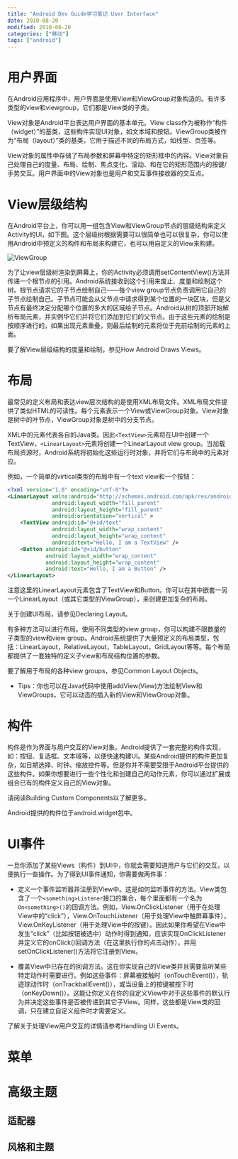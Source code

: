 ```yaml
---
title: "Android Dev Guide学习笔记 User Interface"
date: 2010-08-20
modified: 2010-08-20
categories: ["移动"]
tags: ["android"]
---
```


# 用户界面

在Android应用程序中，用户界面是使用View和ViewGroup对象构造的。有许多类型的view和viewgroup，它们都是View类的子类。

View对象是Android平台表达用户界面的基本单元。View class作为被称作“构件（widget）”的基类，这些构件实现UI对象，如文本域和按钮。ViewGroup类被作为“布局（layout）”类的基类，它用于描述不同的布局方式，如线型、页签等。

View对象的属性中存储了布局参数和屏幕中特定的矩形框中的内容。View对象自己处理自己的度量、布局、绘制、焦点变化、滚动、和在它的矩形范围内的按键/手势交互。用户界面中的View对象也是用户和交互事件接收器的交互点。

# View层级结构
在Android平台上，你可以用一组包含View和ViewGroup节点的层级结构来定义Activity的UI，如下图。这个层级树根据需要可以很简单也可以很复杂，你可以使用Android中预定义的构件和布局来构建它，也可以用自定义的View来构建。

![ViewGroup](../android-dev-guide/viewgroup.png)


为了让view层级树渲染到屏幕上，你的Activity必须调用setContentView()方法并传递一个根节点的引用。Android系统接收到这个引用来废止、度量和绘制这个树。根节点请求它的子节点绘制自己——每个view group节点负责调用它自己的子节点绘制自己。子节点可能会从父节点中请求得到某个位置的一块区块，但是父节点有最终决定分配哪个位置的多大的区域给子节点。Android从树的顶部开始解析布局元素，并实例华它们并将它们添加到它们的父节点。由于这些元素的绘制是按顺序进行的，如果出现元素重叠，则最后绘制的元素将位于先前绘制的元素的上面。

要了解View层级结构的度量和绘制，参见How Android Draws Views。

# 布局
最常见的定义布局和表达view层次结构的是使用XML布局文件。XML布局文件提供了类似HTML的可读性。每个元素表示一个View或ViewGroup对象。View对象是树中的叶节点，ViewGroup对象是树中的分支节点。

XML中的元素代表各自的Java类。因此`<TextView>`元素将在UI中创建一个TextView，`<LinearLayout>`元素将创建一个LinearLayout view group。当加载布局资源时，Android系统将初始化这些运行时对象，并将它们与布局中的元素对应。

例如，一个简单的virtical类型的布局中有一个text view和一个按钮：
```xml
<?xml version="1.0" encoding="utf-8"?>
<LinearLayout xmlns:android="http://schemas.android.com/apk/res/android"
              android:layout_width="fill_parent" 
              android:layout_height="fill_parent"
              android:orientation="vertical" >
    <TextView android:id="@+id/text"
              android:layout_width="wrap_content"
              android:layout_height="wrap_content"
              android:text="Hello, I am a TextView" />
    <Button android:id="@+id/button"
            android:layout_width="wrap_content"
            android:layout_height="wrap_content"
            android:text="Hello, I am a Button" />
</LinearLayout>
```
注意这里的LinearLayout元素包含了TextView和Button。你可以在其中嵌套一另一个LinearLayout（或其它类型的ViewGroup），来创建更加复杂的布局。

关于创建UI布局，请参见Declaring Layout。

有多种方法可以进行布局。使用不同类型的view group，你可以构建不限数量的子类型的view和view group。Android系统提供了大量预定义的布局类型，包括：LinearLayout，RelativeLayout，TableLayout，GridLayout等等。每个布局都提供了一套独特的定义子view和布局结构位置的参数。

要了解用于布局的各种view groups，参见Common Layout Objects。

 - Tips：你也可以在Java代码中使用addView(View)方法绘制View和ViewGroups，它可以动态的插入新的View和ViewGroup对象。

# 构件
构件是作为界面与用户交互的View对象。Android提供了一套完整的构件实现，如：按钮、复选框、文本域等，以便快速构建UI。某些Android提供的构件更加复杂，如日期选择、时钟、缩放控件等。但是你并不需要受限于Android平台提供的这些构件。如果你想要进行一些个性化和创建自己的动作元素，你可以通过扩展或组合已有的构件定义自己的View对象。

请阅读Building Custom Components以了解更多。

Android提供的构件位于android.widget包中。

# UI事件
一旦你添加了某些Views（构件）到UI中，你就会需要知道用户与它们的交互，以便执行一些操作。为了得到UI事件通知，你需要做两件事：

 - 定义一个事件监听器并注册到View中。这是如何监听事件的方法。View类包含了一个`<something>Listener`接口的集合，每个里面都有一个名为`On<something>()`的回调方法。例如，View.OnClickListener（用于在处理View中的“click”），View.OnTouchListener（用于处理View中触屏幕事件），View.OnKeyListener（用于处理View中的按键）。因此如果你希望在View中发生“click”（比如按钮被选中）动作时得到通知，应该实现OnClickListener并定义它的onClick()回调方法（在这里执行你的点击动作），并用setOnClickListener()方法将它注册到View。

 - 覆盖View中已存在的回调方法。这在你实现自己的View类并且需要监听某些特定动作时需要进行。例如这些事件：屏幕被接触时（onTouchEvent()），轨迹球动作时（onTrackballEvent()），或当设备上的按键被按下时（onKeyDown()）。这能让你定义在你的自定义View中对于这些事件的默认行为并决定这些事件是否被传递到其它子View。同样，这些都是View类的回调，只在建立自定义组件时才需要定义。

了解关于处理View用户交互的详情请参考Handling UI Events。

# 菜单


# 高级主题

## 适配器

## 风格和主题


